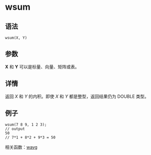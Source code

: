 # wsum

## 语法

`wsum(X, Y)`

## 参数

**X** 和 **Y** 可以是标量、向量、矩阵或表。

## 详情

返回 *X* 和 *Y* 的内积。即使 *X* 和 *Y* 都是整型，返回结果仍为 DOUBLE 类型。

## 例子

```
wsum(7 8 9, 1 2 3);
// output
50
// 7*1 + 8*2 + 9*3 = 50
```

相关函数：[wavg](wavg.html)


